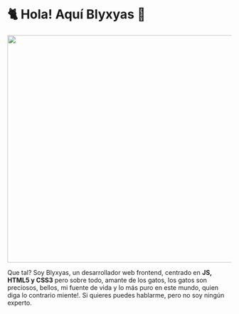 <h1>🐈 Hola! Aquí Blyxyas 👋</h1>
<p align="center">
<img src="https://i.pinimg.com/originals/7f/ae/97/7fae97b0d62464f833f75a7cce0a9902.gif" witdh="512" height="512">
  </p>
  
  
Que tal? Soy Blyxyas, un desarrollador web frontend, centrado en <b>JS, HTML5 y CSS3</b> pero sobre todo, amante de los gatos, los gatos son preciosos, bellos, mi fuente de vida y lo más puro en este mundo, quien diga lo contrario miente!.
Si quieres puedes hablarme, pero no soy ningún experto.
